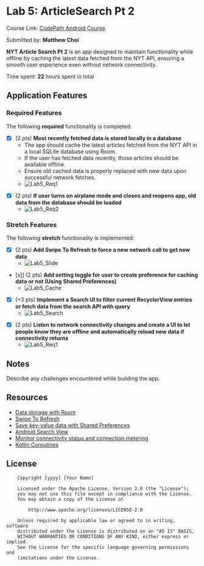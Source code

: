 # Lab 5: ArticleSearch Pt 2

Course Link: [CodePath Android Course](https://courses.codepath.org/courses/and102/unit/5#!labs)

Submitted by: **Matthew Choi** <!-- Replace 'Your Name Here' with your actual name -->

**NYT Article Search Pt 2** is an app designed to maintain functionality while offline by caching the latest data fetched from the NYT API, ensuring a smooth user experience even without network connectivity.

Time spent: **22** hours spent in total <!-- Replace 'X' with the number of hours you spent on this project -->

## Application Features

### Required Features

The following **required** functionality is completed:

- [x] (2 pts) **Most recently fetched data is stored locally in a database**
  - The app should cache the latest articles fetched from the NYT API in a local SQLite database using Room.
  - If the user has fetched data recently, those articles should be available offline.
  - Ensure old cached data is properly replaced with new data upon successful network fetches.
  - ![Lab5_Req1](https://github.com/user-attachments/assets/cd5259c4-5931-46dc-82c1-c1104d28b995)
 <!-- Replace this link with your actual image/GIF link -->

- [x] (2 pts) **If user turns on airplane mode and closes and reopens app, old data from the database should be loaded**
  - ![Lab5_Req2](https://github.com/user-attachments/assets/094f17dc-333e-4c05-885c-340d8e831431)
 <!-- Replace this link with your actual image/GIF link -->

### Stretch Features

The following **stretch** functionality is implemented:

- [x] (2 pts) **Add Swipe To Refresh to force a new network call to get new data**
  - ![Lab5_Slide](https://github.com/user-attachments/assets/01279e1c-fd4f-4dbf-87fc-3ccbfd81842f)
 <!-- Replace this link with your actual image/GIF link -->

- [x]] (2 pts) **Add setting toggle for user to create preference for caching data or not (Using Shared Preferences)**
  - ![Lab5_Cache](https://github.com/user-attachments/assets/c8b54688-6e9d-4bf8-8881-0cda93a27976)
 <!-- Replace this link with your actual image/GIF link -->

- [x] (+3 pts) **Implement a Search UI to filter current RecyclerView entries or fetch data from the search API with query**
  - ![Lab5_Search](https://github.com/user-attachments/assets/377cad4d-9c64-423d-988c-6c8f7b20dc28)
 <!-- Replace this link with your actual image/GIF link -->

- [x] (2 pts) **Listen to network connectivity changes and create a UI to let people know they are offline and automatically reload new data if connectivity returns**
  - ![Lab5_Req1](https://github.com/user-attachments/assets/59b0e742-a117-4503-9f80-969d1549527f)
 <!-- Replace this link with your actual image/GIF link -->

## Notes

Describe any challenges encountered while building the app. <!-- Replace this with your specific challenges and experiences -->

## Resources

- [Data storage with Room](https://developer.android.com/training/data-storage/room)
- [Swipe To Refresh](https://developer.android.com/training/swipe/add-swipe-interface)
- [Save key-value data with Shared Preferences](https://developer.android.com/training/data-storage/shared-preferences)
- [Android Search View](https://developer.android.com/reference/android/widget/SearchView)
- [Monitor connectivity status and connection metering](https://developer.android.com/training/monitoring-device-state/connectivity-status-type)
- [Kotlin Coroutines](https://kotlinlang.org/docs/coroutines-overview.html)

## License

```plaintext
    Copyright [yyyy] [Your Name]

    Licensed under the Apache License, Version 2.0 (the "License");
    you may not use this file except in compliance with the License.
    You may obtain a copy of the License at

        http://www.apache.org/licenses/LICENSE-2.0

    Unless required by applicable law or agreed to in writing, software
    distributed under the License is distributed on an "AS IS" BASIS,
    WITHOUT WARRANTIES OR CONDITIONS OF ANY KIND, either express or implied.
    See the License for the specific language governing permissions and
    limitations under the License.
